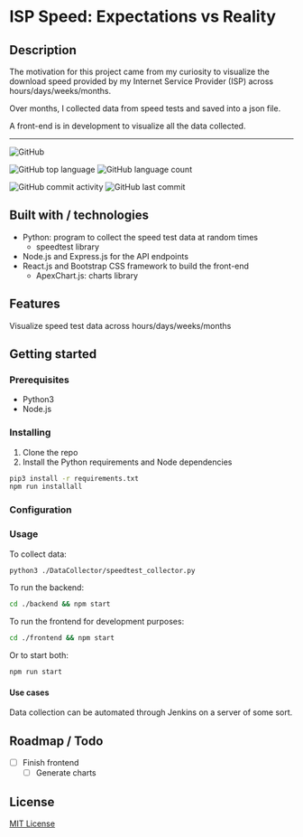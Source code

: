 # ISP Speed: Expectations vs Reality

## Description

The motivation for this project came from my curiosity to visualize the download speed provided by my Internet Service Provider (ISP) across hours/days/weeks/months.

Over months, I collected data from speed tests and saved into a json file. 

A front-end is in development to visualize all the data collected.

---
![GitHub](https://img.shields.io/github/license/gpnn/isp-speed-expectation-vs-reality?style=flat-square)

![GitHub top language](https://img.shields.io/github/languages/top/gpnn/isp-speed-expectation-vs-reality?style=flat-square)
![GitHub language count](https://img.shields.io/github/languages/count/gpnn/isp-speed-expectation-vs-reality?style=flat-square)

![GitHub commit activity](https://img.shields.io/github/commit-activity/m/gpnn/isp-speed-expectation-vs-reality?style=flat-square)
![GitHub last commit](https://img.shields.io/github/last-commit/gpnn/isp-speed-expectation-vs-reality?style=flat-square)

## Built with / technologies

- Python: program to collect the speed test data at random times
    - speedtest library
- Node.js and Express.js for the API endpoints
- React.js and Bootstrap CSS framework to build the front-end
    - ApexChart.js: charts library

## Features

Visualize speed test data across hours/days/weeks/months

## Getting started

### Prerequisites

- Python3
- Node.js

### Installing

1.  Clone the repo
2.  Install the Python requirements and Node dependencies
````bash
pip3 install -r requirements.txt
npm run installall
````

### Configuration

### Usage

To collect data:

```bash
python3 ./DataCollector/speedtest_collector.py
```

To run the backend:

```bash
cd ./backend && npm start
```

To run the frontend for development purposes:

```bash
cd ./frontend && npm start
```

Or to start both:

````bash
npm run start
````

#### Use cases

Data collection can be automated through Jenkins on a server of some sort. 

## Roadmap / Todo
- [ ] Finish frontend
    - [ ] Generate charts

## License

[MIT License](https://choosealicense.com/licenses/mit/)